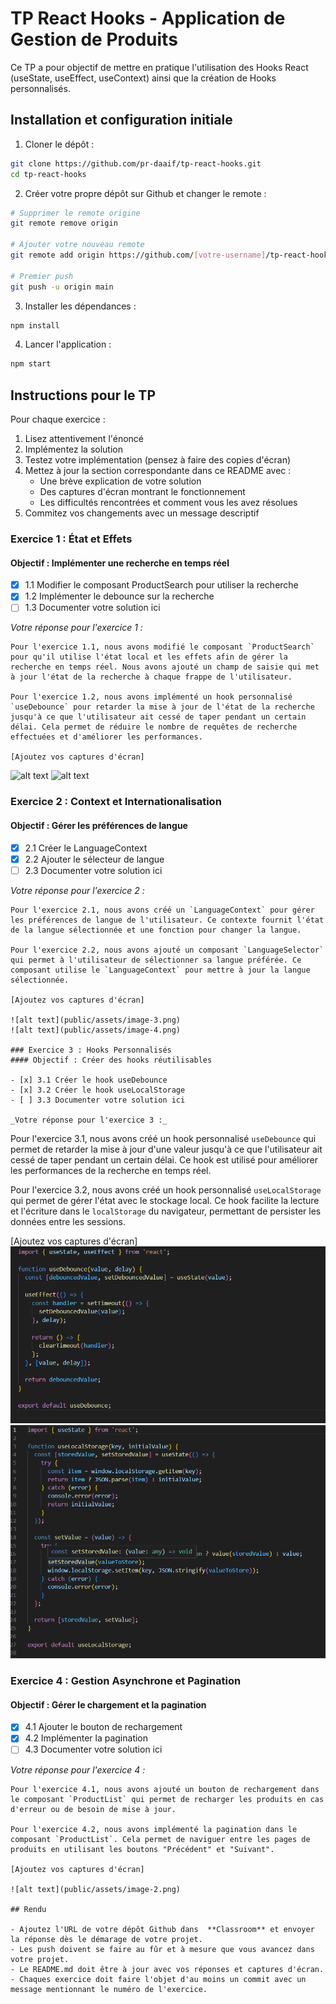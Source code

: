 # TP React Hooks - Application de Gestion de Produits

Ce TP a pour objectif de mettre en pratique l'utilisation des Hooks React (useState, useEffect, useContext) ainsi que la création de Hooks personnalisés.

## Installation et configuration initiale

1. Cloner le dépôt :
```bash
git clone https://github.com/pr-daaif/tp-react-hooks.git
cd tp-react-hooks
```

2. Créer votre propre dépôt sur Github et changer le remote :
```bash
# Supprimer le remote origine
git remote remove origin

# Ajouter votre nouveau remote
git remote add origin https://github.com/[votre-username]/tp-react-hooks.git

# Premier push
git push -u origin main
```

3. Installer les dépendances :
```bash
npm install
```

4. Lancer l'application :
```bash
npm start
```

## Instructions pour le TP

Pour chaque exercice :
1. Lisez attentivement l'énoncé
2. Implémentez la solution
3. Testez votre implémentation (pensez à faire des copies d'écran)
4. Mettez à jour la section correspondante dans ce README avec :
   - Une brève explication de votre solution
   - Des captures d'écran montrant le fonctionnement
   - Les difficultés rencontrées et comment vous les avez résolues
5. Commitez vos changements avec un message descriptif

### Exercice 1 : État et Effets 
#### Objectif : Implémenter une recherche en temps réel

- [x] 1.1 Modifier le composant ProductSearch pour utiliser la recherche
- [x] 1.2 Implémenter le debounce sur la recherche
- [ ] 1.3 Documenter votre solution ici

_Votre réponse pour l'exercice 1 :_
```
Pour l'exercice 1.1, nous avons modifié le composant `ProductSearch` pour qu'il utilise l'état local et les effets afin de gérer la recherche en temps réel. Nous avons ajouté un champ de saisie qui met à jour l'état de la recherche à chaque frappe de l'utilisateur.

Pour l'exercice 1.2, nous avons implémenté un hook personnalisé `useDebounce` pour retarder la mise à jour de l'état de la recherche jusqu'à ce que l'utilisateur ait cessé de taper pendant un certain délai. Cela permet de réduire le nombre de requêtes de recherche effectuées et d'améliorer les performances.

[Ajoutez vos captures d'écran]
```
![alt text](assets/image-5.png)
![alt text](assets/image-6.png)

### Exercice 2 : Context et Internationalisation
#### Objectif : Gérer les préférences de langue

- [x] 2.1 Créer le LanguageContext
- [x] 2.2 Ajouter le sélecteur de langue
- [ ] 2.3 Documenter votre solution ici

_Votre réponse pour l'exercice 2 :_
```
Pour l'exercice 2.1, nous avons créé un `LanguageContext` pour gérer les préférences de langue de l'utilisateur. Ce contexte fournit l'état de la langue sélectionnée et une fonction pour changer la langue.

Pour l'exercice 2.2, nous avons ajouté un composant `LanguageSelector` qui permet à l'utilisateur de sélectionner sa langue préférée. Ce composant utilise le `LanguageContext` pour mettre à jour la langue sélectionnée.

[Ajoutez vos captures d'écran]

![alt text](public/assets/image-3.png)
![alt text](public/assets/image-4.png)

### Exercice 3 : Hooks Personnalisés
#### Objectif : Créer des hooks réutilisables

- [x] 3.1 Créer le hook useDebounce
- [x] 3.2 Créer le hook useLocalStorage
- [ ] 3.3 Documenter votre solution ici

_Votre réponse pour l'exercice 3 :_
```
Pour l'exercice 3.1, nous avons créé un hook personnalisé `useDebounce` qui permet de retarder la mise à jour d'une valeur jusqu'à ce que l'utilisateur ait cessé de taper pendant un certain délai. Ce hook est utilisé pour améliorer les performances de la recherche en temps réel.

Pour l'exercice 3.2, nous avons créé un hook personnalisé `useLocalStorage` qui permet de gérer l'état avec le stockage local. Ce hook facilite la lecture et l'écriture dans le `localStorage` du navigateur, permettant de persister les données entre les sessions.

[Ajoutez vos captures d'écran]
![alt text](public/assets/image.png)
![alt text](public/assets/image-1.png)

### Exercice 4 : Gestion Asynchrone et Pagination
#### Objectif : Gérer le chargement et la pagination

- [x] 4.1 Ajouter le bouton de rechargement
- [x] 4.2 Implémenter la pagination
- [ ] 4.3 Documenter votre solution ici

_Votre réponse pour l'exercice 4 :_
```
Pour l'exercice 4.1, nous avons ajouté un bouton de rechargement dans le composant `ProductList` qui permet de recharger les produits en cas d'erreur ou de besoin de mise à jour.

Pour l'exercice 4.2, nous avons implémenté la pagination dans le composant `ProductList`. Cela permet de naviguer entre les pages de produits en utilisant les boutons "Précédent" et "Suivant".

[Ajoutez vos captures d'écran]

![alt text](public/assets/image-2.png)

## Rendu

- Ajoutez l'URL de votre dépôt Github dans  **Classroom** et envoyer la réponse dès le démarage de votre projet.
- Les push doivent se faire au fûr et à mesure que vous avancez dans votre projet.
- Le README.md doit être à jour avec vos réponses et captures d'écran. 
- Chaques exercice doit faire l'objet d'au moins un commit avec un message mentionnant le numéro de l'exercice.